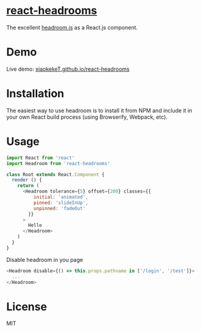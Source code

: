 # [react-headrooms](https://github.com/xiaokekeT/react-headrooms)

The excellent [headroom.js](https://github.com/WickyNilliams/headroom.js) as a React.js component.

# Demo
Live demo: [xiaokekeT.github.io/react-headrooms](http://xiaokeket.github.io/react-headrooms)

# Installation

The easiest way to use headroom is to install it from NPM and include it in your own React build process (using Browserify, Webpack, etc).

# Usage

```js
import React from 'react'
import Headroom from 'react-headrooms'

class Root extends React.Component {
  render () {
    return (
      <Headroom tolerance={5} offset={200} classes={{
          initial: 'animated',
          pinned: 'slideInUp',
          unpinned: 'fadeOut'
        }}
      >
        Hello
      </Headroom>
    )
  }
}
```


Disable headroom in you page
```js
<Headroom disable={() => this.props.pathname in ['/login', '/test']}>
  ...
</Headroom>
```

# License
MIT
